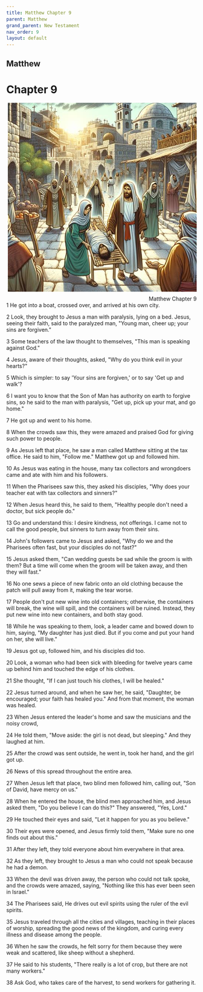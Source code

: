 ```yaml
---
title: Matthew Chapter 9
parent: Matthew
grand_parent: New Testament
nav_order: 9
layout: default
---
```


## Matthew

# Chapter 9

<div style="clear: both; text-align: right;">
    <img src="/assets/Image/Matthew/500/9.jpg" alt="Matthew Chapter 9" class="chapter-image" style="max-width: 100%; height: auto; float: right; margin: 0 0 10px 10px; padding-left: 10%;">
    <figcaption style="font-size: 14px;">Matthew Chapter 9</figcaption>
</div>
1 He got into a boat, crossed over, and arrived at his own city.

2 Look, they brought to Jesus a man with paralysis, lying on a bed. Jesus, seeing their faith, said to the paralyzed man, "Young man, cheer up; your sins are forgiven."

3 Some teachers of the law thought to themselves, "This man is speaking against God."

4 Jesus, aware of their thoughts, asked, "Why do you think evil in your hearts?"

5 Which is simpler: to say 'Your sins are forgiven,' or to say 'Get up and walk'?

6 I want you to know that the Son of Man has authority on earth to forgive sins, so he said to the man with paralysis, "Get up, pick up your mat, and go home."

7 He got up and went to his home.

8 When the crowds saw this, they were amazed and praised God for giving such power to people.

9 As Jesus left that place, he saw a man called Matthew sitting at the tax office. He said to him, "Follow me." Matthew got up and followed him.

10 As Jesus was eating in the house, many tax collectors and wrongdoers came and ate with him and his followers.

11 When the Pharisees saw this, they asked his disciples, "Why does your teacher eat with tax collectors and sinners?"

12 When Jesus heard this, he said to them, "Healthy people don't need a doctor, but sick people do."

13 Go and understand this: I desire kindness, not offerings. I came not to call the good people, but sinners to turn away from their sins.

14 John's followers came to Jesus and asked, "Why do we and the Pharisees often fast, but your disciples do not fast?"

15 Jesus asked them, "Can wedding guests be sad while the groom is with them? But a time will come when the groom will be taken away, and then they will fast."

16 No one sews a piece of new fabric onto an old clothing because the patch will pull away from it, making the tear worse.

17 People don't put new wine into old containers; otherwise, the containers will break, the wine will spill, and the containers will be ruined. Instead, they put new wine into new containers, and both stay good.

18 While he was speaking to them, look, a leader came and bowed down to him, saying, "My daughter has just died. But if you come and put your hand on her, she will live."

19 Jesus got up, followed him, and his disciples did too.

20 Look, a woman who had been sick with bleeding for twelve years came up behind him and touched the edge of his clothes.

21 She thought, "If I can just touch his clothes, I will be healed."

22 Jesus turned around, and when he saw her, he said, "Daughter, be encouraged; your faith has healed you." And from that moment, the woman was healed.

23 When Jesus entered the leader's home and saw the musicians and the noisy crowd,

24 He told them, "Move aside: the girl is not dead, but sleeping." And they laughed at him.

25 After the crowd was sent outside, he went in, took her hand, and the girl got up.

26 News of this spread throughout the entire area.

27 When Jesus left that place, two blind men followed him, calling out, "Son of David, have mercy on us."

28 When he entered the house, the blind men approached him, and Jesus asked them, "Do you believe I can do this?" They answered, "Yes, Lord."

29 He touched their eyes and said, "Let it happen for you as you believe."

30 Their eyes were opened, and Jesus firmly told them, "Make sure no one finds out about this."

31 After they left, they told everyone about him everywhere in that area.

32 As they left, they brought to Jesus a man who could not speak because he had a demon.

33 When the devil was driven away, the person who could not talk spoke, and the crowds were amazed, saying, "Nothing like this has ever been seen in Israel."

34 The Pharisees said, He drives out evil spirits using the ruler of the evil spirits.

35 Jesus traveled through all the cities and villages, teaching in their places of worship, spreading the good news of the kingdom, and curing every illness and disease among the people.

36 When he saw the crowds, he felt sorry for them because they were weak and scattered, like sheep without a shepherd.

37 He said to his students, "There really is a lot of crop, but there are not many workers."

38 Ask God, who takes care of the harvest, to send workers for gathering it.


